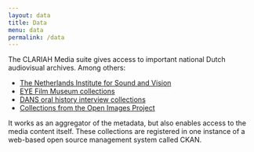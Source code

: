 ```yaml
---
layout: data
title: Data
menu: data
permalink: /data
---
```


The CLARIAH Media suite gives access to important national Dutch audiovisual archives. Among others: 

* [The Netherlands Institute for Sound and Vision](http://mediasuitedata.clariah.nl/organization/netherlands-institute-for-sound-and-vision)
* [EYE Film Museum collections](http://mediasuitedata.clariah.nl/group/eye-film-institute-netherlands)
* [DANS oral history interview collections](http://mediasuitedata.clariah.nl/dataset/dans-oral-history)
* [Collections from the Open Images Project](http://mediasuitedata.clariah.nl/group/open-images-project)

It works as an aggregator of the metadata, but also enables access to the media content itself. These collections are registered in one instance of a web-based open source management system called CKAN.
